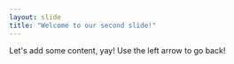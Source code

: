 ```yaml
---
layout: slide
title: "Welcome to our second slide!"
---
```

Let's add some content, yay!
Use the left arrow to go back!
